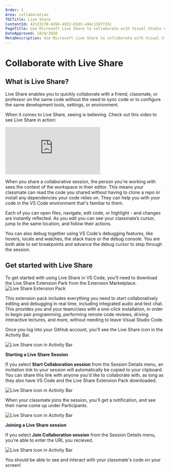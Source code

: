 ```yaml
---
Order: 1
Area: collaboration
TOCTitle: Live Share
ContentId: 42123170-4394-4932-b5d3-a94c1397733c
PageTitle: Use Microsoft Live Share to collaborate with Visual Studio Code
DateApproved: 10/8/2020
MetaDescription: Use Microsoft Live Share to collaborate with Visual Studio Code
---
```

# Collaborate with Live Share

## What is Live Share?

Live Share enables you to quickly collaborate with a friend, classmate, or professor on the same code without the need to sync code or to configure the same development tools, settings, or environment.

When it comes to Live Share, seeing is believing. Check out this video to see Live Share in action:

<iframe src="https://youtube.com/embed/A2ceblXTBBc?rel=0&amp;disablekb=0&amp;modestbranding=1&amp;showinfo=0" frameborder="0" allowfullscreen></iframe>

When you share a collaborative session, the person you're working with sees the context of the workspace in their editor. This means your classmate can read the code you shared without having to clone a repo or install any dependencies your code relies on. They can help you with your code in the VS Code environment that's familiar to them.

Each of you can open files, navigate, edit code, or highlight - and changes are instantly reflected. As you edit you can see your classmate’s cursor, jump to the same location, and follow their actions.

You can also debug together using VS Code's debugging features, like hovers, locals and watches, the stack trace or the debug console. You are both able to set breakpoints and advance the debug cursor to step through the session.

## Get started with Live Share

To get started with using Live Share in VS Code, you'll need to download the Live Share Extension Park from the Extension Marketplace.
<img src="images/liveshare-extension-pack.png" alt="Live Share Extension Pack" aria-hidden="true" class="thumb"/>

This extension pack includes everything you need to start collaboratively editing and debugging in real time, including integrated audio and text chat. This provides you and your team/class with a one-click installation, in order to begin pair programming, performing remote code reviews, driving interactive lectures, and more, without needing to leave Visual Studio Code.

Once you log into your GitHub account, you'll see the Live Share icon in the Activity Bar.

<img src="images/liveshare-icon.png" alt="Live Share icon in Activity Bar" aria-hidden="true" class="thumb"/>

**Starting a Live Share Session**

If you select **Start Collaboration session** from the Session Details menu, an invitation link to your session will automatically be copied to your clipboard. You can share this link with anyone you'd like to collaborate with, as long as they also have VS Code and the Live Share Extension Pack downloaded.

<img src="images/liveshare-invitation.png" alt="Live Share icon in Activity Bar" aria-hidden="true" class="thumb"/>

When your classmate joins the session, you'll get a notification, and see their name come up under Participants.

<img src="images/liveshare-joined.png" alt="Live Share icon in Activity Bar" aria-hidden="true" class="thumb"/>

**Joining a Live Share session**

If you select **Join Collaboration session** from the Session Details menu, you're able to enter the URL you recieved.

<img src="images/liveshare-join-session.png" alt="Live Share icon in Activity Bar" aria-hidden="true" class="thumb"/>

You should be able to see and interact with your classmate's code on your screen!
